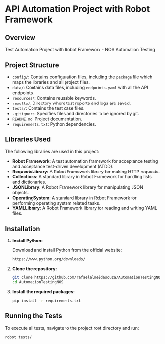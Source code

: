 # API Automation Project with Robot Framework

## Overview

Test Automation Project with Robot Framework - NOS Automation Testing

## Project Structure

- `config/`: Contains configuration files, including the `package` file which maps the libraries and all project files.
- `data/`: Contains data files, including `endpoints.yaml` with all the API endpoints.
- `resources/`: Contains reusable keywords.
- `results/`: Directory where test reports and logs are saved.
- `tests/`: Contains the test case files.
- `.gitignore`: Specifies files and directories to be ignored by git.
- `README.md`: Project documentation.
- `requirements.txt`: Python dependencies.

## Libraries Used

The following libraries are used in this project:

- **Robot Framework**: A test automation framework for acceptance testing and acceptance test-driven development (ATDD).
- **RequestsLibrary**: A Robot Framework library for making HTTP requests.
- **Collections**: A standard library in Robot Framework for handling lists and dictionaries.
- **JSONLibrary**: A Robot Framework library for manipulating JSON objects.
- **OperatingSystem**: A standard library in Robot Framework for performing operating system related tasks.
- **YAMLLibrary**: A Robot Framework library for reading and writing YAML files.

## Installation

1. **Install Python:**

    Download and install Python from the official website:
    ```bash
    https://www.python.org/downloads/
    ```

2. **Clone the repository:**

    ```bash
    git clone https://github.com/rafaelalmeidasouza/AutomationTestingNOS.git
    cd AutomationTestingNOS
    ```

3. **Install the required packages:**

    ```bash
    pip install -r requirements.txt
    ```

## Running the Tests

To execute all tests, navigate to the project root directory and run:

```bash
robot tests/
